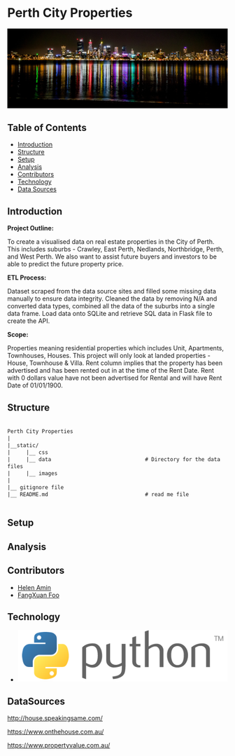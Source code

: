 # Perth City Properties

![perth city](static/images/PerthCity.png)

## Table of Contents

- [Introduction](#Introduction)
- [Structure](#Structure)
- [Setup](#Setup)
- [Analysis](#Analysis)
- [Contributors](#Contributors)
- [Technology](#Technology)
- [Data Sources](#DataSources)

## Introduction

<b>Project Outline:</b>

To create a visualised data on real estate properties in the City of Perth. This includes suburbs - Crawley, East Perth, Nedlands, Northbridge, Perth, and West Perth. We also want to assist future buyers and investors to be able to predict the future property price.

<b>ETL Process:</b>

Dataset scraped from the data source sites and filled some missing data manually to ensure data integrity. 
Cleaned the data by removing N/A and converted data types, combined all the data of the suburbs into a single data frame.
Load data onto SQLite and retrieve SQL data in Flask file to create the API.  

<b>Scope: </b>

Properties meaning residential properties which includes Unit, Apartments, Townhouses, Houses. This project will only look at landed properties - House, Townhouse & Villa.
Rent column implies that the property has been advertised and has been rented out in at the time of the Rent Date. Rent with 0 dollars value have not been advertised for Rental and will have Rent Date of 01/01/1900.



## Structure
```
 
Perth City Properties
|
|__static/                                    
|     |__ css
|     |__ data                              # Directory for the data files
|     |__ images
|
|__ gitignore file
|__ README.md                               # read me file
                   

```

## Setup

## Analysis

## Contributors

- [Helen Amin](https://github.com/helenamin)
- [FangXuan Foo](https://foofx88.github.io)

## Technology

- ![PythonLogo](static/images/pythonlogo.png)

## DataSources
http://house.speakingsame.com/ 

https://www.onthehouse.com.au/

https://www.propertyvalue.com.au/



